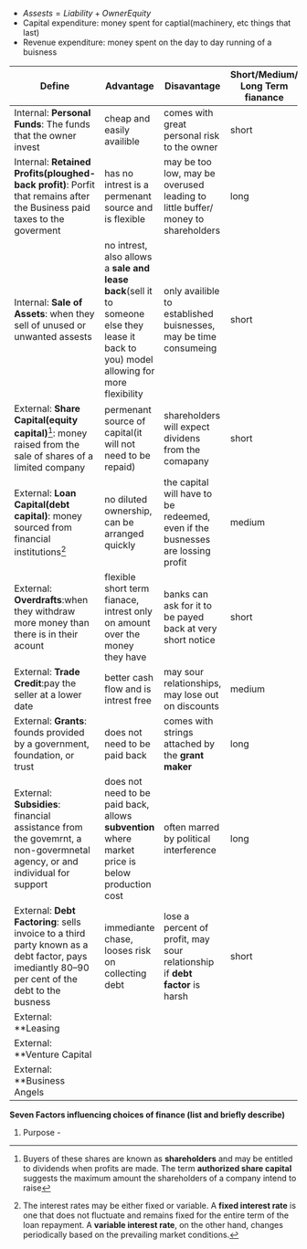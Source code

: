  - $Assests=Liability+OwnerEquity$
 - Capital expenditure: money spent for captial(machinery, etc things that last)
 - Revenue expenditure: money spent on the day to day running of a buisness

| Define | Advantage | Disavantage | Short/Medium/ Long Term fianance |
|--|--|--|--|
| Internal: **Personal Funds**: The funds that the owner invest | cheap and easily availible | comes with great personal risk to the owner | short |
| Internal: **Retained Profits(ploughed-back profit)**: Porfit that remains after the Business paid taxes to the goverment | has no intrest is a permenant source and is flexible |  may be too low, may be overused leading to little buffer/ money to shareholders | long |
| Internal: **Sale of Assets**: when they sell of unused or unwanted assests | no intrest, also allows a **sale and lease back**(sell it to someone else they lease it back to you) model allowing for more flexibility | only availible to established buisnesses, may be time consumeing | short |
| External: **Share Capital(equity capital)**[^1]: money raised from the sale of shares of a limited company | permenant source of capital(it will not need to be repaid) | shareholders will expect dividens from the comapany | short |
| External: **Loan Capital(debt capital)**: money sourced from financial institutions[^2] | no diluted ownership, can be arranged quickly | the capital will have to be redeemed, even if the busnesses are lossing profit | medium |
| External: **Overdrafts**:when they withdraw more money than there is in their acount | flexible short term fianace, intrest only on amount over the money they have | banks can ask for it to be payed back at very short notice | short |
| External: **Trade Credit**:pay the seller at a lower date | better cash flow and is intrest free | may sour relationships, may lose out on discounts | medium |
| External: **Grants**: founds provided by a government, foundation, or trust | does not need to be paid back | comes with strings attached by the **grant maker** | long |
| External: **Subsidies**: financial assistance from the govemrnt, a non-govermnetal agency, or and individual for support | does not need to be paid back, allows **subvention** where market price is below production cost | often marred by political interference | long |
| External: **Debt Factoring**: sells invoice to a third party known as a debt factor, pays imediantly 80–90 per cent of the debt to the busness | immediante chase, looses risk on collecting debt | lose a percent of profit, may sour relationship if **debt factor** is harsh | short |
| External: **Leasing |  |  |  |
| External: **Venture Capital |  |  |  |
| External: **Business Angels |  |  |  |

**Seven Factors influencing choices of finance (list and briefly describe)**
1.  Purpose -


[^1]:Buyers of these shares are known as **shareholders** and may be entitled to dividends when profits are made. The term **authorized share capital** suggests the maximum amount the shareholders of a company intend to raise

[^2]:The interest rates may be either fixed or variable. A **fixed interest rate** is one that does not fluctuate and remains fixed for the entire term of the loan repayment. A **variable interest rate**, on the other hand, changes periodically based on the prevailing market conditions.
<!--stackedit_data:
eyJoaXN0b3J5IjpbNzI4NDUzMTA2LC0zMTgzNTYyOTEsMTgyMz
A5MjAxNiwtMzAzNzQwNDY5LC0yMDg4NzQ2NjEyXX0=
-->